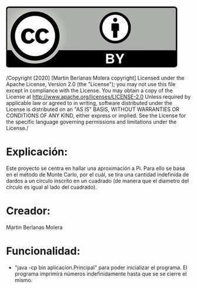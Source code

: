 ![Copyright.png](copyright1.png)

/Copyright [2020] [Martin Berlanas Molera copyright] Licensed under the Apache License, Version 2.0 (the "License"); you may not use this file except in compliance with the License. You may obtain a copy of the License at http://www.apache.org/licenses/LICENSE-2.0 Unless required by applicable law or agreed to in writing, software distributed under the License is distributed on an "AS IS" BASIS, WITHOUT WARRANTIES OR CONDITIONS OF ANY KIND, either express or implied. See the License for the specific language governing permissions and limitations under the License./

# Explicación:

Este proyecto se centra en hallar una aproximación a Pi. Para ello se basa en el método de Monte Carlo, por el cuál, se tira una cantidad indefinida de dardos a un círculo inscrito en un cuadrado (de manera que el diametro del círculo es igual al lado del cuadrado).

# Creador:

Martin Berlanas Molera

# Funcionalidad:

* "java -cp bin aplicacion.Principal" para poder inicializar el programa.
El programa imprimirá números indefinidamente hasta que se se cierre el mismo.
